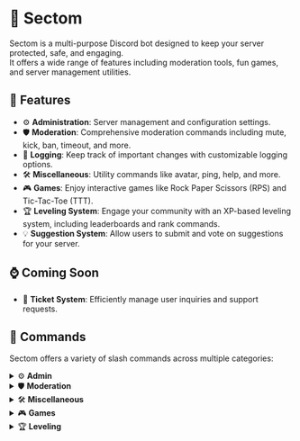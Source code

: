 ﻿# 🤖 Sectom

Sectom is a multi-purpose Discord bot designed to keep your server protected, safe, and engaging.  
It offers a wide range of features including moderation tools, fun games, and server management utilities.

## 🌟 Features

- ⚙️ **Administration**: Server management and configuration settings.
- 🛡️ **Moderation**: Comprehensive moderation commands including mute, kick, ban, timeout, and more.
- 📝 **Logging**: Keep track of important changes with customizable logging options.
- 🛠️ **Miscellaneous**: Utility commands like avatar, ping, help, and more.
- 🎮 **Games**: Enjoy interactive games like Rock Paper Scissors (RPS) and Tic-Tac-Toe (TTT).
- 🏆 **Leveling System**: Engage your community with an XP-based leveling system, including leaderboards and rank commands.
- 💡 **Suggestion System**: Allow users to submit and vote on suggestions for your server.

## ⌚ Coming Soon

- 🎫 **Ticket System**: Efficiently manage user inquiries and support requests.

## 🔧 Commands

Sectom offers a variety of slash commands across multiple categories:


<details>
<summary>⚙️ <strong>Admin</strong></summary>

| Command                               | Description                                               |
|---------------------------------------|-----------------------------------------------------------|
| `config leveling modify-settings`     | Modify the settings                                       |
| `config leveling add-auto-role`       | Adds an auto role on reaching a certain level             |
| `config leveling remove-auto-role`    | Removes an auto role for a certain level                  |
| `config leveling view-auto-roles`     | View the configured auto roles                            |
| `config leveling disable`             | Disable this configuration                                |
| `config leveling enable`              | Enable this configuration                                 |
| `config log-channel set-bot-log`      | Add or modify a bot log channel configuration             |
| `config log-channel set-audit-log`    | Add or modify an audit log channel configuration          |
| `config log-channel remove-bot-log`   | Remove a bot log channel configuration                    |
| `config log-channel remove-audit-log` | Remove an audit log channel configuration                 |
| `config log-channel view-bot-log`     | View the bot log channel configuration                    |
| `config log-channel view-audit-log`   | View the audit log channel configuration                  |
| `config suggestion add-panel`         | Add a panel to group components into an embed             |
| `config suggestion remove-panel`      | Remove a panel by name                                    |
| `config suggestion modify-panel`      | Modify a panel                                            |
| `config suggestion add-component`     | Add a component to a given panel                          |
| `config suggestion remove-component`  | Remove a component from a panel                           |
| `config suggestion modify-component`  | Modify a component                                        |
| `config suggestion send-panel`        | Send a panel to the current or a specified text channel   |
| `config suggestion view-panels`       | View the configured panels                                |
| `config suggestion view-components`   | View the components from a specified panel                |
| `config warn add-timeout-punishment`  | Add a timeout punishment on reaching a number of warnings |
| `config warn add-ban-punishment`      | Add a ban punishment on reaching a number of warnings     |
| `config warn remove-punishment`       | Remove a current punishment configuration                 |
| `config warn view-thresholds`         | View the configured warning thresholds                    |
| `config warn disable`                 | Disable this configuration                                |
| `config warn enable`                  | Enable this configuration                                 |

</details>

<details>
<summary>🛡️ <strong>Moderation</strong></summary>

| Command     | Description                                                                        |
|-------------|------------------------------------------------------------------------------------|
| `ban`       | Ban a user from the server                                                         |
| `softban`   | Ban a user to prune their messages and then immediately unban them from the server |
| `unban`     | Unban a user from the server                                                       |
| `deafen`    | Deafen a user in their current voice channel                                       |
| `kick`      | Kicks a user from the server                                                       |
| `mod-note`  | Add a moderation note to a user in the server                                      |
| `mute`      | Mute a user in their current voice channel                                         |
| `nick`      | Set the nickname of a user in the server                                           |
| `purge`     | Bulk delete messages in the current channel                                        |
| `timeout`   | Timeout a user on the server                                                       |
| `untimeout` | Remove a timeout from a user on the server                                         |
| `warn`      | Hand out an infraction to a user on the server                                     |
| `case view` | View a specific case on the server                                                 |
| `case list` | List and filter all cases on the server                                            |

</details>

<details>
<summary>🛠️ <strong>Miscellaneous</strong></summary>

| Command       | Description                                |
|---------------|--------------------------------------------|
| `avatar`      | Display the avatar of a user               |
| `help`        | Displays an interactive help menu          |
| `ping`        | Get the latency of the bot in milliseconds |
| `server-info` | Get information about the server           |
| `user-info`   | Get information about a user in the server |

</details>

<details>
<summary>🎮 <strong>Games</strong></summary>

| Command | Description                           |
|---------|---------------------------------------|
| `rps`   | Play rock-paper-scissors-lizard-spock |
| `ttt`   | Play tic-tac-toe                      |

</details>

<details>
<summary>🏆 <strong>Leveling</strong></summary>

| Command       | Description                       |
|---------------|-----------------------------------|
| `leaderboard` | Displays the level xp leaderboard |
| `rank`        | Display the rank of a user        |

</details>